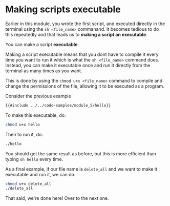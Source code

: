 # Making scripts executable

Earlier in this module, you wrote the first script, and executed directly in the terminal using the `sh <file_name>` commanand. It becomes tedious to do this repeatedly and that leads us to **making a script an executable**.


You can make a script **executable**.

Making a script executable means that you dont have to compile it every time you want to run it which is what the `sh <file_name>` command does. Instead, you can make it executable once and run it directly from the terminal as many times as you want.

This is done by using the `chmod u+x <file_name>` command to compile and change the permissions of the file, allowing it to be executed as a program.

Consider the previous example

```sh
{{#include ../../code-samples/module_5/hello}}
```

To make this executable, do:

```sh
chmod u+x hello
```

Then to run it, do:

```sh
./hello
```

You should get the same result as before, but this is more efficient than typing `sh hello` every time.

As a final example, if our file name is `delete_all` and we want to make it executable and run it, we can do:

```sh
chmod u+x delete_all
./delete_all
```

That said, we're done here! Over to the next one.
